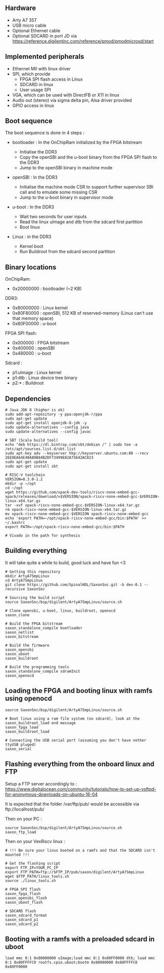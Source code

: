 ## Hardware

- Arty A7 35T
- USB micro cable
- Optional Ethernet cable
- Optional SDCARD in port JD via https://reference.digilentinc.com/reference/pmod/pmodmicrosd/start

## Implemented peripherals

* Ethernet MII with linux driver
* SPI, which provide
  * FPGA SPI flash access in Linux
  * SDCARD in linux
  * User usage SPI
* VGA, which can be used with DirectFB or X11 in linux
* Audio out (stereo) via sigma delta pin, Alsa driver provided
* GPIO access in linux

## Boot sequence

The boot sequence is done in 4 steps :

* bootloader : In the OnChipRam initialized by the FPGA bitstream
  * Initialise the DDR3
  * Copy the openSBI and the u-boot binary from the FPGA SPI flash to the DDR3
  * Jump to the openSBI binary in machine mode

* openSBI : In the DDR3
  * Initialise the machine mode CSR to support further supervisor SBI call and to emulate some missing CSR
  * Jump to the u-boot binary in supervisor mode

* u-boot : In the DDR3
  * Wait two seconds for user inputs
  * Read the linux uImage and dtb from the sdcard first partition
  * Boot linux

* Linux : in the DDR3
  * Kernel boot
  * Run Buildroot from the sdcard second partition

## Binary locations

OnChipRam:
- 0x20000000 : bootloader (~2 KB)

DDR3:
- 0x80000000 : Linux kernel
- 0x80F80000 : openSBI, 512 KB of reserved-memory (Linux can't use that memory space)
- 0x80F00000 : u-boot

FPGA SPI flash:
- 0x000000   : FPGA bitstream
- 0x400000   : openSBI
- 0x480000   : u-boot

Sdcard :
- p1:uImage  : Linux kernel
- p1:dtb     : Linux device tree binary
- p2:*       : Buildroot

## Dependencies

```
# Java JDK 8 (higher is ok)
sudo add-apt-repository -y ppa:openjdk-r/ppa
sudo apt-get update
sudo apt-get install openjdk-8-jdk -y
sudo update-alternatives --config java
sudo update-alternatives --config javac

# SBT (Scala build tool)
echo "deb https://dl.bintray.com/sbt/debian /" | sudo tee -a /etc/apt/sources.list.d/sbt.list
sudo apt-key adv --keyserver hkp://keyserver.ubuntu.com:80 --recv 2EE0EA64E40A89B84B2DF73499E82A75642AC823
sudo apt-get update
sudo apt-get install sbt

# RISC-V toolchain
VERSION=8.3.0-1.2
mkdir -p ~/opt
cd ~/opt
wget https://github.com/xpack-dev-tools/riscv-none-embed-gcc-xpack/releases/download/v$VERSION/xpack-riscv-none-embed-gcc-$VERSION-linux-x64.tar.gz
tar -xvf xpack-riscv-none-embed-gcc-$VERSION-linux-x64.tar.gz
rm xpack-riscv-none-embed-gcc-$VERSION-linux-x64.tar.gz
mv xpack-riscv-none-embed-gcc-$VERSION xpack-riscv-none-embed-gcc
echo 'export PATH=~/opt/xpack-riscv-none-embed-gcc/bin:$PATH' >> ~/.bashrc
export PATH=~/opt/xpack-riscv-none-embed-gcc/bin:$PATH

# Vivado in the path for synthesis
```

## Building everything

It will take quite a while to build, good luck and have fun <3

```
# Getting this repository
mkdir ArtyA7SmpLinux 
cd ArtyA7SmpLinux
git clone https://github.com/SpinalHDL/SaxonSoc.git -b dev-0.1 --recursive SaxonSoc

# Sourcing the build script
source SaxonSoc/bsp/digilent/ArtyA7SmpLinux/source.sh

# Clone opensbi, u-boot, linux, buildroot, openocd
saxon_clone

# Build the FPGA bitstream
saxon_standalone_compile bootloader
saxon_netlist
saxon_bitstream

# Build the firmware
saxon_opensbi
saxon_uboot
saxon_buildroot

# Build the programming tools
saxon_standalone_compile sdramInit
saxon_openocd
```

## Loading the FPGA and booting linux with ramfs using openocd

```
source SaxonSoc/bsp/digilent/ArtyA7SmpLinux/source.sh

# Boot linux using a ram file system (no sdcard), look at the saxon_buildroot_load end message
saxon_fpga_load
saxon_buildroot_load

# Connecting the USB serial port (assuming you don't have nother ttyUSB pluged)
saxon_serial
```

## Flashing everything from the onboard linux and FTP

Setup a FTP server accordingly to :
https://www.digitalocean.com/community/tutorials/how-to-set-up-vsftpd-for-anonymous-downloads-on-ubuntu-16-04

It is expected that the folder /var/ftp/pub/ would be accessible via ftp://localhost/pub/

Then on your PC :

```
source SaxonSoc/bsp/digilent/ArtyA7SmpLinux/source.sh
saxon_ftp_load
```

Then on your VexRiscv linux :

```
# !!! Be sure your linux booted on a ramfs and that the SDCARD isn't mounted !!!

# Get the flashing script
export FTP_IP=YOUR_PC_IP
export FTP_PATH=ftp://$FTP_IP/pub/saxon/digilent/ArtyA7SmpLinux
wget $FTP_PATH/linux_tools.sh
source ./linux_tools.sh

# FPGA SPI flash
saxon_fpga_flash
saxon_opensbi_flash
saxon_uboot_flash

# SDCARD flash
saxon_sdcard_format
saxon_sdcard_p1
saxon_sdcard_p2
```

## Booting with a ramfs with a preloaded sdcard in uboot

```
load mmc 0:1 0x80000000 uImage;load mmc 0:1 0x80FF0000 dtb; load mmc 0:1 0x80FFFFC0 rootfs.cpio.uboot;bootm 0x80000000 0x80FFFFC0 0x80FF0000
```
